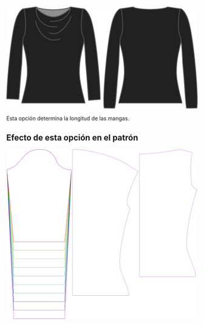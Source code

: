![La opción de extra de longitud de manga en Diana](./sleevelengthbonus.svg)

Esta opción determina la longitud de las mangas.


## Efecto de esta opción en el patrón
![Esta imagen muestra el efecto de esta opción superponiendo varias variantes que tienen un valor diferente para esta opción](diana_sleevelengthbonus_sample.svg "Efecto de esta opción en el patrón")